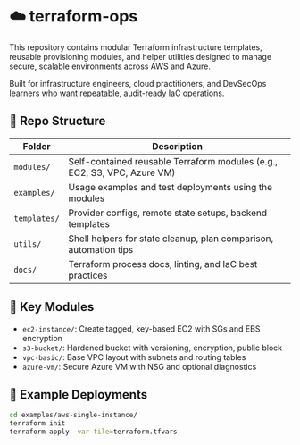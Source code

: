 # ☁️ terraform-ops

This repository contains modular Terraform infrastructure templates, reusable provisioning modules, and helper utilities designed to manage secure, scalable environments across AWS and Azure.

Built for infrastructure engineers, cloud practitioners, and DevSecOps learners who want repeatable, audit-ready IaC operations.

## 📁 Repo Structure

| Folder        | Description                                                           |
|---------------|-----------------------------------------------------------------------|
| `modules/`     | Self-contained reusable Terraform modules (e.g., EC2, S3, VPC, Azure VM) |
| `examples/`    | Usage examples and test deployments using the modules                 |
| `templates/`   | Provider configs, remote state setups, backend templates              |
| `utils/`       | Shell helpers for state cleanup, plan comparison, automation tips     |
| `docs/`        | Terraform process docs, linting, and IaC best practices               |

## 🚀 Key Modules

- `ec2-instance/`: Create tagged, key-based EC2 with SGs and EBS encryption
- `s3-bucket/`: Hardened bucket with versioning, encryption, public block
- `vpc-basic/`: Base VPC layout with subnets and routing tables
- `azure-vm/`: Secure Azure VM with NSG and optional diagnostics

## 🔧 Example Deployments

```bash
cd examples/aws-single-instance/
terraform init
terraform apply -var-file=terraform.tfvars

